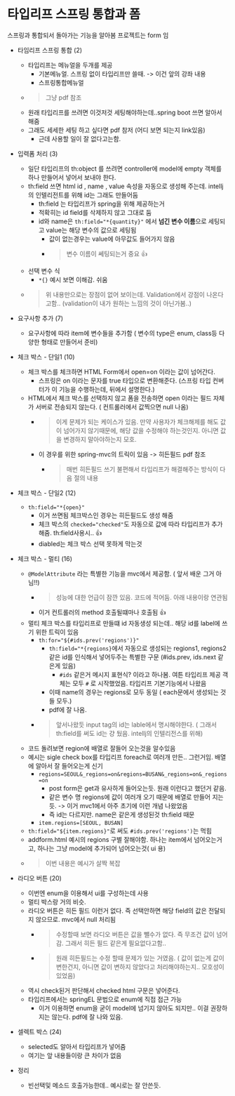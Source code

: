 # 타입리프 스프링 통합과 폼

스프링과 통합되서 돌아가는 기능을 알아봄 
프로젝트는 form 임

- 타임리프 스프링 통합 (2)
  - 타입리프는 메뉴얼을 두개를 제공
    - 기본메뉴얼. 스프링 없이 타입리프만 쓸때. -> 이건 앞의 강좌 내용
    - 스프링통합메뉴얼
  - > 그냥 pdf 참조
  - 원래 타입리프를 쓰려면 이것저것 세팅해야하는데..spring boot 쓰면 알아서 해줌
  - 그래도 세세한 세팅 하고 싶다면 pdf 참저 (어디 보면 되는지 link있음)
    - 근데 사용할 일이 잘 없다고는함. 

- 입력폼 처리 (3)
  - 일단 타입리프의 th:object 를 쓰려면 controller에 model에 empty 객체를 하나 만들어서 넣어서 보내야 한다. 
  - th:field 쓰면 html id , name , value 속성을 자동으로 생성해 주는데. intellj의 인텔리전트를 위해 id는 그래도 만들어둠
    - th:field 는 타입리프가 spring을 위해 제공하는거
    - 적확히는 id field를 삭제하지 않고 그대로 둠
    - id와 name은 `th:field="*{quantity}"` 에서 **넘긴 변수 이름**으로 세팅되고 value는 해당 변수의 값으로 세팅됨
      - 값이 없는경우는 value에 아무값도 들어가지 않음
      - > 변수 이름이 쎄팅되는거 중요 👍
  - 선택 변수 식 
    - `*{}` 예시 보면 이해감. 쉬움
  - > 위 내용만으로는 장점이 없어 보이는데. Validation에서 강점이 나온다고함.. (validation이 내가 원하는 느낌의 것이 아닌가봄..)

- 요구사항 추가 (7)
  - 요구사항에 따라 item에 변수들을 추가함 ( 변수의 type은 enum, class등 다양한 형태로 만들어서 준비)

- 체크 박스 - 단일1 (10)
  - 체크 박스를 체크하면 HTML Form에서 open=on 이라는 값이 넘어간다. 
    - 스프링은 on 이라는 문자를 true 타입으로 변환해준다. (스프링 타입 컨버터가 이 기능을 수행하는데, 뒤에서 설명한다.)
  - HTML에서 체크 박스를 선택하지 않고 폼을 전송하면 open 이라는 필드 자체가 서버로 전송되지 않는다. ( 컨트롤러에서 값찍으면 null 나옴) 
    - > 이게 문제가 되는 케이스가 있음. 만약 사용자가 체크해제를 해도 값이 넘어가지 않기때문에, 해당 값을 수정해야 하는것인지. 아니면 값을 변경하지 말아야하는지 모호.
    - 이 경우를 위한 spring-mvc의 트릭이 있음 -> 히든필드 pdf 참조
      - > 매번 히든필드 쓰기 불편해서 타입리프가 해결해주는 방식이 다음 절의 내용

- 체크 박스 - 단일2 (12)
  - `th:field="*{open}"`
    - 이거 쓰면됨 체크박스인 경우는 히든필드도 생성 해줌
    - 체크 박스의 `checked="checked"`도 자동으로 값에 따라 타입리프가 추가해줌. th:field사용시..  👍
    - diabled는 체크 박스 선택 못하게 막는것

- 체크 박스 - 멀티 (16)
  - `@ModelAttribute` 라는 특별한 기능을 mvc에서 제공함. ( 앞서 배운 그거 아님!!)
    - > 성능에 대한 언급이 잠깐 있음. 코드에 적어둠. 아래 내용이랑 연관됨
    - 이거 컨트롤러의 method 호출될떄마나 호출됨 👍 
  - 멀티 체크 박스를 타입리프로 만들떄 id 자동생성 되는데.. 해당 id를 label에 쓰기 위한 트릭이 있음
    - `th:for="${#ids.prev('regions')}"`
      - `th:field="*{regions}`에서 자동으로 생성되는 regions1, regions2 같은 id를 인식해서 넣어두주는 특별한 구문 (#ids.prev, ids.next 같은게 있음)
        - `#ids` 같은거 메시지 표현식? 이라고 하나봄. 여튼 타입리프 제공 객체는 모두 `#` 로 시작했었음. 타입리프 기본기능에서 나왔음
      - 이때 name의 경우는 regions로 모두 동일 ( each문에서 생성되는 것들 모두.)
      - pdf에 잘 나옴.
    - > 앞서나왔듯 input tag의 id는 lable에서 명시해야한다. ( 그래서 th:field를 써도 id는 걍 뒀음. intellj의 인텔리전스를 위해)
  - 코드 돌려보면 region에 배열로 잘들어 오는것을 알수있음
  - 예시는 sigle check box를 타입리프 foreach로 여러개 만든.. 그런거임. 배열에 알아서 잘 들어오는게 신기
    - `regions=SEOUL&_regions=on&regions=BUSAN&_regions=on&_regions=on`
      - post form은 get과 유사하게 들어오는듯. 원래 이런다고 했던거 같음.
      - 같은 변수 명 regions에 값이 여러개 오기 때문에 배열로 만들어 지는듯. -> 이거 mvc1에서 아주 초기에 이런 개념 나왔었음
      - 즉 id는 다르지만. name은 같은게 생성된것 th:field 때문
    - `item.regions=[SEOUL, BUSAN]`
  - `th:field="${item.regions}"`로 써도 `#ids.prev('regions')`는 먹힘
  - addform.html 예시의 regions 구별 잘해야함. 하나는 item에서 넘어오는거고, 하나는 그냥 model에 추가되어 넘어오는것( ui 용)
  - > 이번 내용은 예시가 살짝 복잡

- 라디오 버튼 (20)
  - 이번엔 enum을 이용해서 ui를 구성하는데 사용
  - 멀티 박스랑 거의 비슷.
  - 라디오 버튼은 히든 필드 이런거 없다. 즉 선택안하면 해당 field의 값은 전달되지 않으므로. mvc에서 null 처리됨
    - > 수정할때 보면 라디오 버튼은 값을 뺄수가 없다. 즉 무조건 값이 넘어감. 그래서 히든 필드 같은게 필요없다고함.. 
    - > 원래 히든필드는 수정 할때 문제가 있는 거였음. ( 값이 없는게 값이 변한건지, 아니면 값이 변하지 않았다고 처리해야하는지.. 모호성이 있었음)
  - 역시 check된거 판단해서 checked html 구문은 넣어준다. 
  - 타입리프에서는 springEL 문법으로 enum에 직접 접근 가능
    - 이거 이용하면 enum을 굳이 model에 넘기지 않아도 되지만.. 이걸 권장하지는 않는다. pdf에 잘 나와 있음.
- 셀렉트 박스 (24)
  - selected도 알아서 타입리프가 넣어줌
  - 여기는 앞 내용들이랑 큰 차이가 없음
  
- 정리
  - 빈선택및 메소드 호출가능한데.. 예시로는 잘 안쓴듯.